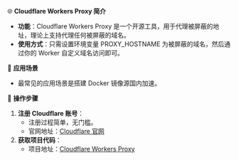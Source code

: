 🌐 **Cloudflare Workers Proxy 简介**

- **功能**：Cloudflare Workers Proxy 是一个开源工具，用于代理被屏蔽的地址，理论上支持代理任何被屏蔽的域名。
- **使用方式**：只需设置环境变量 PROXY_HOSTNAME 为被屏蔽的域名，然后通过你的 Worker 自定义域名访问即可。

🚀 **应用场景**

- 最常见的应用场景是搭建 Docker 镜像源国内加速。

📝 **操作步骤**

1. **注册 Cloudflare 账号**：
   - 注册过程简单，无门槛。
   - 官网地址：[Cloudflare 官网](https://www.cloudflare.com/zh-cn/)
2. **获取项目代码**：
   - 项目地址：[Cloudflare Workers Proxy](https://github.com/jonssonyan/cf-workers-proxy)